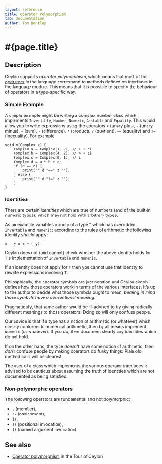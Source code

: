 ```yaml
---
layout: reference
title: Operator Polymorphism
tab: documentation
author: Tom Bentley
---
```


# #{page.title}

## Description

Ceylon supports *operator polymorphism*, which means that most of the
[operators](../..index#operators) in the language correspond to methods
defined on interfaces in the language module. This means that it is possible to 
specify the behaviour of operators in a type-specific way.

### Simple Example

A simple example might be writing a complex number class which implements
`Invertable`, `Number`, `Numeric`, `Castable`  and `Equality`. 
This would allow you to write expressions using the 
operators `+` (unary plus), `-` (unary minus), 
`+` (sum), `-` (difference), `*` (product), `/` (quotient),
`==` (equality) and `!=` (inequality). For example

    void m(Complex z) {
        Complex a = Complex(1, 2); // 1 + 2i
        Complex b = Complex(4, 2); // 4 + 2i
        Complex c = Complex(0, 1); // i
        Complex d = a * b + c;
        if (d == z) {
            print("" d "==" z "");
        } else {
            print("" d "!=" z "");
        }
    }

### Identities

There are certain *identities* which are true of numbers (and of the built-in
numeric types), which may not hold with arbitrary types. 

As an example variables `x` and `y` of a type `T` which has overridden 
`Invertable` and `Numeric`; according to the rules of arithmetic the 
following identity *should* apply:

    x - y ≡ x + (-y)

Ceylon does not (and cannot) check whether the above identity holds for 
`T`'s implementation of `Invertable` and `Numeric`. 

If an identity does not apply for `T` then you cannot use that identity to 
rewrite expressions involving `T`.

Philosphically, the operator symbols are just notation and Ceylon simply
defines how those operators work in terms of the various interfaces. It's up 
to the author to decide what those symbols ought to
mean, *bearing in mind those symbols have a conventional meaning*.

Pragmatically, that same author would be ill-advised to try giving radically 
different meanings to those operators: Doing so will only confuse 
people.

Our advice is that if a type has a notion of arithmetic (or whatever) 
which closely conforms to numerical arithmetic, then by all means implement 
`Numeric` (or whatever). If you do, then document clearly any identities which 
do not hold. 

If on the other hand, the type *doesn't* have some notion of arithmetic, then 
*don't* confuse people by making operators do funky things: Plain old method 
calls will be clearest.

The user of a class which implements the various operator interfaces is 
advised to be cautious about assuming the truth of identities which are not 
documented as being satisfied.

### Non-polymorphic operators

The following operators are fundamental and not polymorphic: 

* `.` (member), 
* `:=` (assignment), 
* `is`, 
* `()` (positional invocation),
* `{}` (named argument invocation)


## See also

* [Operator polymorphism](/documentation/tour/language-module/#operator_polymorphism) 
  in the Tour of Ceylon

